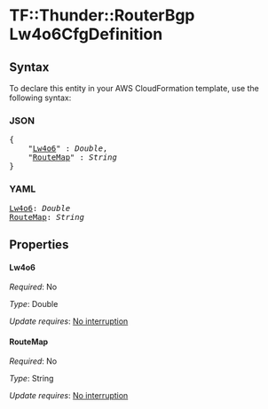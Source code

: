 # TF::Thunder::RouterBgp Lw4o6CfgDefinition

## Syntax

To declare this entity in your AWS CloudFormation template, use the following syntax:

### JSON

<pre>
{
    "<a href="#lw4o6" title="Lw4o6">Lw4o6</a>" : <i>Double</i>,
    "<a href="#routemap" title="RouteMap">RouteMap</a>" : <i>String</i>
}
</pre>

### YAML

<pre>
<a href="#lw4o6" title="Lw4o6">Lw4o6</a>: <i>Double</i>
<a href="#routemap" title="RouteMap">RouteMap</a>: <i>String</i>
</pre>

## Properties

#### Lw4o6

_Required_: No

_Type_: Double

_Update requires_: [No interruption](https://docs.aws.amazon.com/AWSCloudFormation/latest/UserGuide/using-cfn-updating-stacks-update-behaviors.html#update-no-interrupt)

#### RouteMap

_Required_: No

_Type_: String

_Update requires_: [No interruption](https://docs.aws.amazon.com/AWSCloudFormation/latest/UserGuide/using-cfn-updating-stacks-update-behaviors.html#update-no-interrupt)

